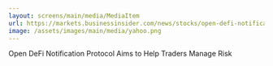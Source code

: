 ```yaml
---
layout: screens/main/media/MediaItem
url: https://markets.businessinsider.com/news/stocks/open-defi-notification-protocol-aims-to-help-traders-manage-risk-1030884792
image: /assets/images/main/media/yahoo.png
---
```


Open DeFi Notification Protocol Aims to Help Traders Manage Risk